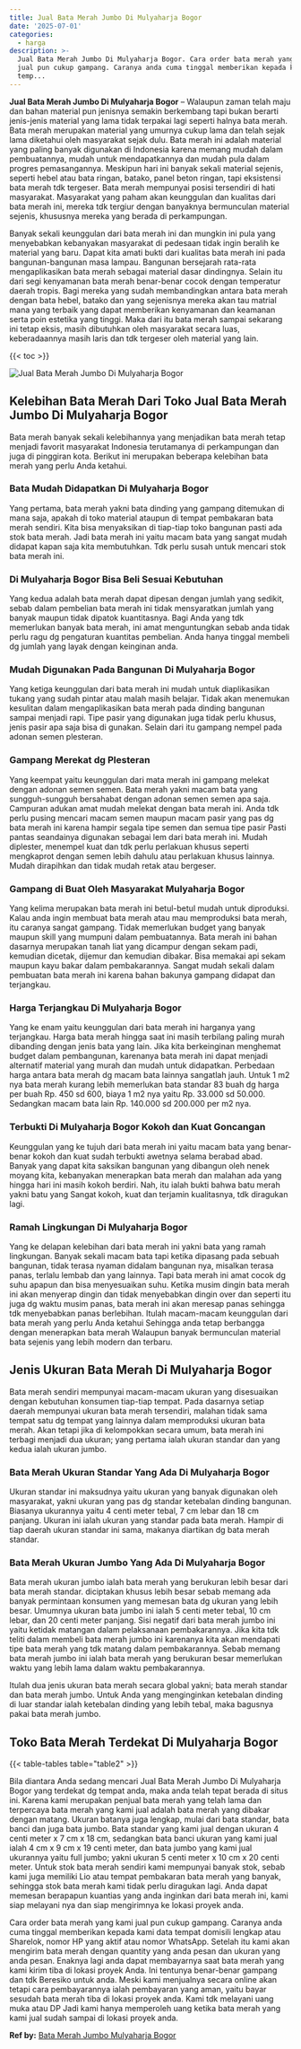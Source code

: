 ```yaml
---
title: Jual Bata Merah Jumbo Di Mulyaharja Bogor
date: '2025-07-01'
categories:
  - harga
description: >-
  Jual Bata Merah Jumbo Di Mulyaharja Bogor. Cara order bata merah yang kami
  jual pun cukup gampang. Caranya anda cuma tinggal memberikan kepada kami data
  temp...
---
```


**Jual Bata Merah Jumbo Di Mulyaharja Bogor** – Walaupun zaman telah maju dan bahan material pun jenisnya semakin berkembang tapi bukan berarti jenis-jenis material yang lama tidak terpakai lagi seperti halnya bata merah. Bata merah merupakan material yang umurnya cukup lama dan telah sejak lama diketahui oleh masyarakat sejak dulu. Bata merah ini adalah material yang paling banyak digunakan di Indonesia karena memang mudah dalam pembuatannya, mudah untuk mendapatkannya dan mudah pula dalam progres pemasangannya. Meskipun hari ini banyak sekali material sejenis, seperti hebel atau bata ringan, batako, panel beton ringan, tapi eksistensi bata merah tdk tergeser. Bata merah mempunyai posisi tersendiri di hati masyarakat. Masyarakat yang paham akan keunggulan dan kualitas dari bata merah ini, mereka tdk tergiur dengan banyaknya bermunculan material sejenis, khususnya mereka yang berada di perkampungan.

Banyak sekali keunggulan dari bata merah ini dan mungkin ini pula yang menyebabkan kebanyakan masyarakat di pedesaan tidak ingin beralih ke material yang baru. Dapat kita amati bukti dari kualitas bata merah ini pada bangunan-bangunan masa lampau. Bangunan bersejarah rata-rata mengaplikasikan bata merah sebagai material dasar dindingnya. Selain itu dari segi kenyamanan bata merah benar-benar cocok dengan temperatur daerah tropis. Bagi mereka yang sudah membandingkan antara bata merah dengan bata hebel, batako dan yang sejenisnya mereka akan tau matrial mana yang terbaik yang dapat memberikan kenyamanan dan keamanan serta poin estetika yang tinggi. Maka dari itu bata merah sampai sekarang ini tetap eksis, masih dibutuhkan oleh masyarakat secara luas, keberadaannya masih laris dan tdk tergeser oleh material yang lain.

{{< toc >}}

![Jual Bata Merah Jumbo Di Mulyaharja Bogor](/images/jual-bata-merah-07.png)

## Kelebihan Bata Merah Dari Toko Jual Bata Merah Jumbo Di Mulyaharja Bogor

Bata merah banyak sekali kelebihannya yang menjadikan bata merah tetap menjadi favorit masyarakat Indonesia terutamanya di perkampungan dan juga di pinggiran kota. Berikut ini merupakan beberapa kelebihan bata merah yang perlu Anda ketahui.

### Bata Mudah Didapatkan Di Mulyaharja Bogor

Yang pertama, bata merah yakni bata dinding yang gampang ditemukan di mana saja, apakah di toko material ataupun di tempat pembakaran bata merah sendiri. Kita bisa menyaksikan di tiap-tiap toko bangunan pasti ada stok bata merah. Jadi bata merah ini yaitu macam bata yang sangat mudah didapat kapan saja kita membutuhkan. Tdk perlu susah untuk mencari stok bata merah ini.

### Di Mulyaharja Bogor Bisa Beli Sesuai Kebutuhan

Yang kedua adalah bata merah dapat dipesan dengan jumlah yang sedikit, sebab dalam pembelian bata merah ini tidak mensyaratkan jumlah yang banyak maupun tidak dipatok kuantitasnya. Bagi Anda yang tdk memerlukan banyak bata merah, ini amat menguntungkan sebab anda tidak perlu ragu dg pengaturan kuantitas pembelian. Anda hanya tinggal membeli dg jumlah yang layak dengan keinginan anda.

### Mudah Digunakan Pada Bangunan Di Mulyaharja Bogor

Yang ketiga keunggulan dari bata merah ini mudah untuk diaplikasikan tukang yang sudah pintar atau malah masih belajar. Tidak akan menemukan kesulitan dalam mengaplikasikan bata merah pada dinding bangunan sampai menjadi rapi. Tipe pasir yang digunakan juga tidak perlu khusus, jenis pasir apa saja bisa di gunakan. Selain dari itu gampang nempel pada adonan semen plesteran.

### Gampang Merekat dg Plesteran

Yang keempat yaitu keunggulan dari mata merah ini gampang melekat dengan adonan semen semen. Bata merah yakni macam bata yang sungguh-sungguh bersahabat dengan adonan semen semen apa saja. Campuran adukan amat mudah melekat dengan bata merah ini. Anda tdk perlu pusing mencari macam semen maupun macam pasir yang pas dg bata merah ini karena hampir segala tipe semen dan semua tipe pasir Pasti pantas seandainya digunakan sebagai lem dari bata merah ini. Mudah diplester, menempel kuat dan tdk perlu perlakuan khusus seperti mengkaprot dengan semen lebih dahulu atau perlakuan khusus lainnya. Mudah dirapihkan dan tidak mudah retak atau bergeser.

### Gampang di Buat Oleh Masyarakat Mulyaharja Bogor

Yang kelima merupakan bata merah ini betul-betul mudah untuk diproduksi. Kalau anda ingin membuat bata merah atau mau memproduksi bata merah, itu caranya sangat gampang. Tidak memerlukan budget yang banyak maupun skill yang mumpuni dalam pembuatannya. Bata merah ini bahan dasarnya merupakan tanah liat yang dicampur dengan sekam padi, kemudian dicetak, dijemur dan kemudian dibakar. Bisa memakai api sekam maupun kayu bakar dalam pembakarannya. Sangat mudah sekali dalam pembuatan bata merah ini karena bahan bakunya gampang didapat dan terjangkau.

### Harga Terjangkau Di Mulyaharja Bogor

Yang ke enam yaitu keunggulan dari bata merah ini harganya yang terjangkau. Harga bata merah hingga saat ini masih terbilang paling murah dibanding dengan jenis bata yang lain. Jika kita berkeinginan menghemat budget dalam pembangunan, karenanya bata merah ini dapat menjadi alternatif material yang murah dan mudah untuk didapatkan. Perbedaan harga antara bata merah dg macam bata lainnya sangatlah jauh. Untuk 1 m2 nya bata merah kurang lebih memerlukan bata standar 83 buah dg harga per buah Rp. 450 sd 600, biaya 1 m2 nya yaitu Rp. 33.000 sd 50.000. Sedangkan macam bata lain Rp. 140.000 sd 200.000 per m2 nya.

### Terbukti Di Mulyaharja Bogor Kokoh dan Kuat Goncangan

Keunggulan yang ke tujuh dari bata merah ini yaitu macam bata yang benar-benar kokoh dan kuat sudah terbukti awetnya selama berabad abad. Banyak yang dapat kita saksikan bangunan yang dibangun oleh nenek moyang kita, kebanyakan menerapkan bata merah dan malahan ada yang hingga hari ini masih kokoh berdiri. Nah, itu ialah bukti bahwa batu merah yakni batu yang Sangat kokoh, kuat dan terjamin kualitasnya, tdk diragukan lagi.

### Ramah Lingkungan Di Mulyaharja Bogor

Yang ke delapan kelebihan dari bata merah ini yakni bata yang ramah lingkungan. Banyak sekali macam bata tapi ketika dipasang pada sebuah bangunan, tidak terasa nyaman didalam bangunan nya, misalkan terasa panas, terlalu lembab dan yang lainnya. Tapi bata merah ini amat cocok dg suhu apapun dan bisa menyesuaikan suhu. Ketika musim dingin bata merah ini akan menyerap dingin dan tidak menyebabkan dingin over dan seperti itu juga dg waktu musim panas, bata merah ini akan meresap panas sehingga tdk menyebabkan panas berlebihan. Itulah macam-macam keunggulan dari bata merah yang perlu Anda ketahui Sehingga anda tetap berbangga dengan menerapkan bata merah Walaupun banyak bermunculan material bata sejenis yang lebih modern dan terbaru.

## Jenis Ukuran Bata Merah Di Mulyaharja Bogor

Bata merah sendiri mempunyai macam-macam ukuran yang disesuaikan dengan kebutuhan konsumen tiap-tiap tempat. Pada dasarnya setiap daerah mempunyai ukuran bata merah tersendiri, malahan tidak sama tempat satu dg tempat yang lainnya dalam memproduksi ukuran bata merah. Akan tetapi jika di kelompokkan secara umum, bata merah ini terbagi menjadi dua ukuran; yang pertama ialah ukuran standar dan yang kedua ialah ukuran jumbo.

### Bata Merah Ukuran Standar Yang Ada Di Mulyaharja Bogor

Ukuran standar ini maksudnya yaitu ukuran yang banyak digunakan oleh masyarakat, yakni ukuran yang pas dg standar ketebalan dinding bangunan. Biasanya ukurannya yaitu 4 centi meter tebal, 7 cm lebar dan 18 cm panjang. Ukuran ini ialah ukuran yang standar pada bata merah. Hampir di tiap daerah ukuran standar ini sama, makanya diartikan dg bata merah standar.

### Bata Merah Ukuran Jumbo Yang Ada Di Mulyaharja Bogor

Bata merah ukuran jumbo ialah bata merah yang berukuran lebih besar dari bata merah standar. diciptakan khusus lebih besar sebab memang ada banyak permintaan konsumen yang memesan bata dg ukuran yang lebih besar. Umumnya ukuran bata jumbo ini ialah 5 centi meter tebal, 10 cm lebar, dan 20 centi meter panjang. Sisi negatif dari bata merah jumbo ini yaitu ketidak matangan dalam pelaksanaan pembakarannya. Jika kita tdk teliti dalam membeli bata merah jumbo ini karenanya kita akan mendapati tipe bata merah yang tdk matang dalam pembakarannya. Sebab memang bata merah jumbo ini ialah bata merah yang berukuran besar memerlukan waktu yang lebih lama dalam waktu pembakarannya.

Itulah dua jenis ukuran bata merah secara global yakni; bata merah standar dan bata merah jumbo. Untuk Anda yang menginginkan ketebalan dinding di luar standar ialah ketebalan dinding yang lebih tebal, maka bagusnya pakai bata merah jumbo.

## Toko Bata Merah Terdekat Di Mulyaharja Bogor

{{< table-tables table="table2" >}}

Bila diantara Anda sedang mencari Jual Bata Merah Jumbo Di Mulyaharja Bogor yang terdekat dg tempat anda, maka anda telah tepat berada di situs ini. Karena kami merupakan penjual bata merah yang telah lama dan terpercaya bata merah yang kami jual adalah bata merah yang dibakar dengan matang. Ukuran batanya juga lengkap, mulai dari bata standar, bata banci dan juga bata jumbo. Bata standar yang kami jual dengan ukuran 4 centi meter x 7 cm x 18 cm, sedangkan bata banci ukuran yang kami jual ialah 4 cm x 9 cm x 19 centi meter, dan bata jumbo yang kami jual ukurannya yaitu full jumbo; yakni ukuran 5 centi meter x 10 cm x 20 centi meter. Untuk stok bata merah sendiri kami mempunyai banyak stok, sebab kami juga memiliki Lio atau tempat pembakaran bata merah yang banyak, sehingga stok bata merah kami tidak perlu diragukan lagi. Anda dapat memesan berapapun kuantias yang anda inginkan dari bata merah ini, kami siap melayani nya dan siap mengirimnya ke lokasi proyek anda.

Cara order bata merah yang kami jual pun cukup gampang. Caranya anda cuma tinggal memberikan kepada kami data tempat domisili lengkap atau Sharelok, nomor HP yang aktif atau nomor WhatsApp. Setelah itu kami akan mengirim bata merah dengan quantity yang anda pesan dan ukuran yang anda pesan. Enaknya lagi anda dapat membayarnya saat bata merah yang kami kirim tiba di lokasi proyek Anda. Ini tentunya benar-benar gampang dan tdk Beresiko untuk anda. Meski kami menjualnya secara online akan tetapi cara pembayarannya ialah pembayaran yang aman, yaitu bayar sesudah bata merah tiba di lokasi proyek anda. Kami tdk melayani uang muka atau DP Jadi kami hanya memperoleh uang ketika bata merah yang kami jual sudah sampai di lokasi proyek anda.

**Ref by:** [Bata Merah Jumbo Mulyaharja Bogor](https://id.wikipedia.org/wiki/Bata)
